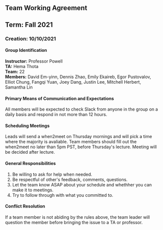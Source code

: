 ## Team Working Agreement
## Term: Fall 2021
### Creation: 10/10/2021

#### Group Identification
**Instructor:** Professor Powell\
**TA:** Hema Thota\
**Team:** 22\
**Members:** David Em-yinn, Dennis Zhao, Emily Ekaireb, Egor Pustovalov, Elliot Chung, Fangqi Yuan, Joey Dang, Justin Lee, Mitchell Herbert, Samantha Lin

#### Primary Means of Communication and Expectations

All members will be expected to check Slack from anyone in the group on a daily basis and respond in not more than 12 hours.

#### Scheduling Meetings

 Leads will send a when2meet on Thursday mornings and will pick a time where the majority is avaliable. Team members should fill out the when2meet no later than 5pm PST, before Thursday's lecture. Meeting will be decided after lecture. 

 #### General Responsibilities
 1. Be willing to ask for help when needed.
 2. Be respectful of other's feedback, comments, questions.
 3. Let the team know ASAP about your schedule and whethher you can make it to meetings.
 4. Try to follow through with what you committed to.


 #### Conflict Resolution
 If a team member is not abiding by the rules above, the team leader will question the member before bringing the issue to a TA or professor.
